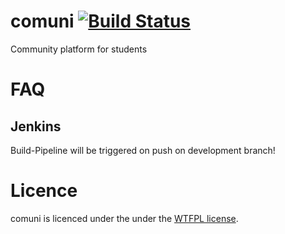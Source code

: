 # comuni [![Build Status](https://softwaredesign.foundation/jenkins/buildStatus/icon?job=comuni-build)](https://softwaredesign.foundation/jenkins/job/comuni-build/)

Community platform for students

# FAQ

## Jenkins

Build-Pipeline will be triggered on push on development branch!

# Licence
comuni is licenced under the under the [WTFPL license](http://www.wtfpl.net/).

#
